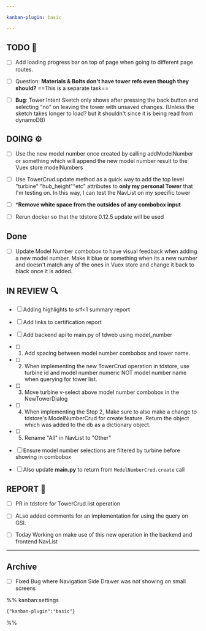 ```yaml
---

kanban-plugin: basic

---
```


## TODO 💭

- [ ] Add loading progress bar on top of page when going to different page routes.
- [ ] Question: **Materials & Bolts don't have tower refs even though they should?** ==This is a separate task==
- [ ] **Bug**: Tower Intent Sketch only shows after pressing the back button and selecting "no" on leaving the tower with unsaved changes. (Unless the sketch takes longer to load? but it shouldn't since it is being read from dynamoDB)


## DOING ⚙️

- [ ] Use the new model number once created by calling addModelNumber or something which will append the new model number result to the Vuex store modelNumbers
- [ ] Use TowerCrud.update method as a quick way to add the top level "turbine" "hub_height""etc" attributes to **only my personal Tower** that I'm testing on. In this way, I can test the NavList on my specific tower
- [ ] ***Remove white space from the outsides of any combobox input**
- [ ] Rerun docker so that the tdstore 0.12.5 update will be used


## Done

- [ ] Update Model Number combobox to have visual feedback when adding a new model number. Make it blue or something when its a new number and doesn't match any of the ones in Vuex store and change it back to black once it is added.


## IN REVIEW 🔍

- [ ] Adding highlights to srf<1 summary report
- [ ] Add links to certification report
- [ ] Add backend api to main.py of tdweb using model_number
- [ ] 1. Add spacing between model number combobox and tower name.
- [ ] 2. When implementing the new TowerCrud operation in tdstore, use turbine id and model number numeric NOT model number name when querying for tower list.
- [ ] 3. Move turbine v-select above model number combobox in the NewTowerDialog
- [ ] 4. When implementing the Step 2, Make sure to also make a change to tdstore's ModelNumberCrud for create feature. Return the object which was added to the db as a dictionary object.
- [ ] 5. Rename "All" in NavList to "Other"
- [ ] Ensure model number selections are filtered by turbine before showing in combobox
- [ ] Also update **main.py** to return from `ModelNumberCrud.create` call


## REPORT 📎

- [ ] PR in tdstore for TowerCrud.list operation
- [ ] ALso added comments for an implementation for using the query on GSI.
- [ ] Today Working on make use of this new operation in the backend and frontend NavList


***

## Archive

- [ ] Fixed Bug where Navigation Side Drawer was not showing on small screens

%% kanban:settings
```
{"kanban-plugin":"basic"}
```
%%